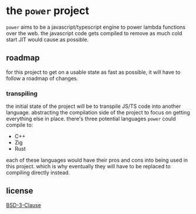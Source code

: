 # the `power` project

`power` aims to be a javascript/typescript engine to power lambda functions over the web.
the javascript code gets compiled to remove as much cold start JIT would cause as possible.

## roadmap

for this project to get on a usable state as fast as possible, it will have to follow a roadmap of changes.

### transpiling

the initial state of the project will be to transpile JS/TS code into another language.
abstracting the compilation side of the project to focus on getting everything else in place.
there's three potential languages `power` could compile to:

- C++
- Zig
- Rust

each of these languages would have their pros and cons into being used in this project. which is why eventually
they will have to be replaced to compiling directly instead.

## license

[BSD-3-Clause](LICENSE)